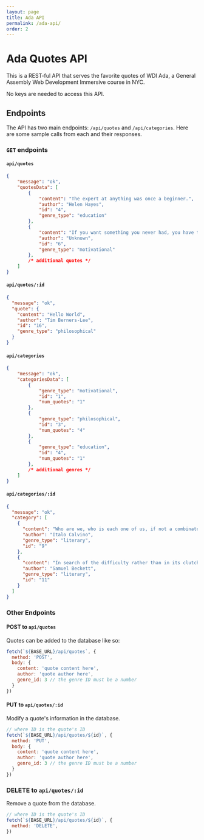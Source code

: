 ```yaml
---
layout: page
title: Ada API
permalink: /ada-api/
order: 2
---
```


# Ada Quotes API

This is a REST-ful API that serves the favorite quotes of WDI Ada, a General Assembly Web Development Immersive course in NYC.

No keys are needed to access this API.

## Endpoints

The API has two main endpoints: `/api/quotes` and `/api/categories`. Here are some sample calls from each and their responses.

### `GET` endpoints

#### `api/quotes`

```json
{
    "message": "ok",
    "quotesData": [
        {
            "content": "The expert at anything was once a beginner.",
            "author": "Helen Hayes",
            "id": "4",
            "genre_type": "education"
        },
        {
            "content": "If you want something you never had, you have to do something you've never done!",
            "author": "Unknown",
            "id": "6",
            "genre_type": "motivational"
        },
        /* additional quotes */
    ]
}
```

#### `api/quotes/:id`

```json
{
  "message": "ok",
  "quote": {
    "content": "Hello World",
    "author": "Tim Berners-Lee",
    "id": "16",
    "genre_type": "philosophical"
  }
}
```

#### `api/categories`

```json
{
    "message": "ok",
    "categoriesData": [
        {
            "genre_type": "motivational",
            "id": "1",
            "num_quotes": "1"
        },
        {
            "genre_type": "philosophical",
            "id": "3",
            "num_quotes": "4"
        },
        {
            "genre_type": "education",
            "id": "4",
            "num_quotes": "1"
        },
        /* additional genres */
    ]
}
```

#### `api/categories/:id`

```json
{
  "message": "ok",
  "category": [
    {
      "content": "Who are we, who is each one of us, if not a combinatoria of experiences, information, books we have read, things imagined?",
      "author": "Italo Calvino",
      "genre_type": "literary",
      "id": "9"
    },
    {
      "content": "In search of the difficulty rather than in its clutch. The disquiet of him who lacks an adversary.",
      "author": "Samuel Beckett",
      "genre_type": "literary",
      "id": "11"
    }
  ]
}
```

### Other Endpoints

#### POST to `api/quotes`

Quotes can be added to the database like so:

```js
fetch(`${BASE_URL}/api/quotes`, {
  method: 'POST',
  body: {
    content: 'quote content here',
    author: 'quote author here',
    genre_id: 3 // the genre ID must be a number
  }
})
```

#### PUT to `api/quotes/:id`

Modify a quote's information in the database.

```js
// where ID is the quote's ID
fetch(`${BASE_URL}/api/quotes/${id}`, {
  method: 'PUT',
  body: {
    content: 'quote content here',
    author: 'quote author here',
    genre_id: 3 // the genre ID must be a number
  }
})
```

### DELETE to `api/quotes/:id`

Remove a quote from the database.

```js
// where ID is the quote's ID
fetch(`${BASE_URL}/api/quotes/${id}`, {
  method: 'DELETE',
})
```